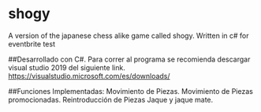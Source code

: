 # shogy
A version of the japanese chess alike game called shogy.  Written in c# for eventbrite test 

##Desarrollado con C#.
Para correr al programa se recomienda descargar visual studio 2019 del siguiente link. https://visualstudio.microsoft.com/es/downloads/

##Funciones Implementadas:
Movimiento de Piezas.
Movimiento de Piezas promocionadas.
Reintroducción de Piezas
Jaque y jaque mate.



